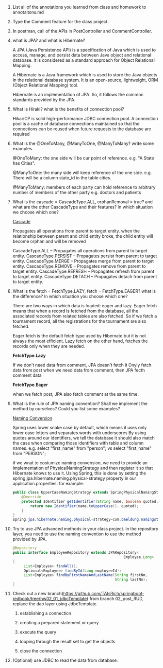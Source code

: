 1. List all of the annotations you learned from class and homework to annotaitons.md

2. Type the Comment feature for the class project.

3. In postman, call of the APIs in PostController and CommentController.

4. what is JPA? and what is Hibernate?

   A JPA (Java Persistence API) is a specification of Java which is used to access, manage, and persist data between Java object and relational database. 
   It is considered as a standard approach for Object Relational Mapping.

   A Hibernate is a Java framework which is used to store the Java objects in the relational database system. 
   It is an open-source, lightweight, ORM (Object Relational Mapping) tool.

   Hibernate is an implementation of JPA. So, it follows the common standards provided by the JPA.

5. What is Hiraki? what is the benefits of connection pool?

   HikariCP is solid high-performance JDBC connection pool. 
   A connection pool is a cache of database connections maintained so that the connections can be reused when future requests to the database are required

6. What is the @OneToMany, @ManyToOne, @ManyToMany? write some examples.

   @OneToMany: the one side will be our point of reference.  e.g. "A State has Cities". 

   @ManyToOne: the many side will keep reference of the one side.  e.g. There will be a column state_id in the table cities.

   @ManyToMany: members of each party can hold reference to arbitrary number of members of the other party e.g. doctors and patients

7. What is the cascade = CascadeType.ALL, orphanRemoval = true? and what are the other CascadeType and their features? In which situation we choose which one?

   [Cascade](https://www.baeldung.com/jpa-cascade-types)

   Propagates all operations from parent to target entity.
   when the relationship between parent and child entity broke, the child entity will become orphan and will be removed

   CascadeType.ALL – Propagates all operations from parent to target entity.
   CascadeType.PERSIST – Propagates persist from parent to target entity.
   CascadeType.MERGE – Propagates merge from parent to target entity.
   CascadeType.REMOVE – Propagates remove from parent to target entity.
   CascadeType.REFRESH – Propagates refresh from parent to target entity.
   CascadeType.DETACH – Propagates detach from parent to target entity.

8. What is the fetch = FetchType.LAZY, fetch = FetchType.EAGER? what is the difference? In which situation you choose which one?

   There are two ways in which data is loaded: eager and lazy. Eager fetch means that when a record is fetched from the database, all the associated records from related tables are also fetched. So if we fetch a tournament record, all the registrations for the tournament are also fetched.

   Eager fetch is the default fetch type used by Hibernate but it is not always the most efficient. Lazy fetch on the other hand, fetches the records only when they are needed.

   **FetchType.Lazy**

   If we don't need data from comment, JPA doesn't fetch it
    Onyly fetch data from post
    when we need data from comment, then JPA fecth comment data

   **FetchType.Eager**

   when we fetch post, JPA also fetch comment at the same time.

9. What is the rule of JPA naming convention? Shall we implement the method by ourselves? Could you list some examples?

   [Naming Conversion](https://www.baeldung.com/spring-data-jpa-custom-naming)

   Spring uses lower snake case by default, which means it uses only lower case letters and separates words with underscores
   By using quotes around our identifiers, we tell the database it should also match the case when comparing those identifiers with table and column names.
   e.g. select "first_name" from "person"; vs select "first_name" from "PERSON";

   if we wnat to costumize naming convension, we need to provide an implementation of PhysicalNamingStrategy and then register it so that Hibernate knows to use it. 
   Using Spring, this is done by setting the spring.jpa.hibernate.naming.physical-strategy property in our application.properties:
   for example: 

   ```java
   public class UpperCaseNamingStrategy extends SpringPhysicalNamingStrategy {
       @Override
       protected Identifier getIdentifier(String name, boolean quoted, JdbcEnvironment jdbcEnvironment) {
           return new Identifier(name.toUpperCase(), quoted);
       }
   }
   spring.jpa.hibernate.naming.physical-strategy=com.baeldung.namingstrategy.UpperCaseNamingStrategy (in application.properties)

10. Try to use JPA advanced methods in your class project. In the repository layer, you need to use the naming convention to use the method provided by JPA.

    ```java
    @Repository 
    public interface EmployeeRepository extends JPARepository<  
                                                       Employee,Long>        
    {
         List<Employee> findAll();
         Optional<Employee> findById(Long employeeId);
         List<Employee> findByFirstNameAndLastName(String firstNm, 
                                                   String lastNm);
    }
    ```

    

11. Check out a new branch(https://github.com/TAIsRich/springboot-redbook/tree/hw02_01_jdbcTemplate) from branch 02_post_RUD, replace the dao layer using JdbcTemplate.

    1. establishing a connection

    2. creating a prepared statement or query

    3. execute the query

    4. looping through the result set to get the objects 

    5. close the connection

12. (Optional) use JDBC to read the data from database.